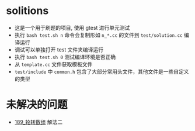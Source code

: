 # solitions

- 这是一个用于刷题的项目, 使用 gtest 进行单元测试
- 执行 `bash test.sh n` 命令会复制形如 `n_*.cc` 的文件到 `test/solution.cc` 编译运行
- 调试可以单独打开 test 文件夹编译运行
- 执行 `bash test.sh 0` 测试编译环境是否正确
- 从 `template.cc` 文件获取模板文件
- `test/include` 中 `common.h` 包含了大部分常用头文件，其他文件是一些自定义的类型

# 未解决的问题

- [189_轮转数组](https://leetcode-cn.com/problems/rotate-array/) 解法二